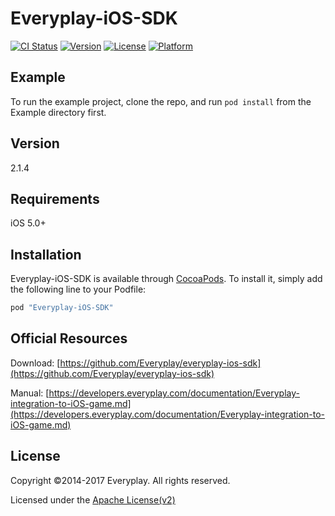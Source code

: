 # Everyplay-iOS-SDK

[![CI Status](http://img.shields.io/travis/shingwasix/Everyplay-iOS-SDK.svg?style=flat)](https://travis-ci.org/shingwasix/Everyplay-iOS-SDK)
[![Version](https://img.shields.io/cocoapods/v/Everyplay-iOS-SDK.svg?style=flat)](http://cocoapods.org/pods/Everyplay-iOS-SDK)
[![License](https://img.shields.io/cocoapods/l/Everyplay-iOS-SDK.svg?style=flat)](http://cocoapods.org/pods/Everyplay-iOS-SDK)
[![Platform](https://img.shields.io/cocoapods/p/Everyplay-iOS-SDK.svg?style=flat)](http://cocoapods.org/pods/Everyplay-iOS-SDK)

## Example

To run the example project, clone the repo, and run `pod install` from the Example directory first.

## Version

2.1.4

## Requirements

iOS 5.0+

## Installation

Everyplay-iOS-SDK is available through [CocoaPods](http://cocoapods.org). To install
it, simply add the following line to your Podfile:

```ruby
pod "Everyplay-iOS-SDK"
```

## Official Resources

Download: [https://github.com/Everyplay/everyplay-ios-sdk](https://github.com/Everyplay/everyplay-ios-sdk)

Manual: [https://developers.everyplay.com/documentation/Everyplay-integration-to-iOS-game.md](https://developers.everyplay.com/documentation/Everyplay-integration-to-iOS-game.md)

## License

Copyright ©2014-2017 Everyplay. All rights reserved.

Licensed under the [Apache License(v2)]

[CocoaPods]: http://cocoapods.org/
[Apache License(v2)]: http://www.apache.org/licenses/LICENSE-2.0.html
